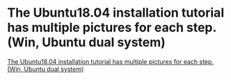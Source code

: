 # The Ubuntu18.04 installation tutorial has multiple pictures for each step. (Win, Ubuntu dual system)
[The Ubuntu18.04 installation tutorial has multiple pictures for each step. (Win, Ubuntu dual system)](https://aiwithcloud.com/2022/09/15/the_ubuntu18-04_installation_tutorial_has_multiple_pictures_for_each_step-_win_ubuntu_dual_system/)